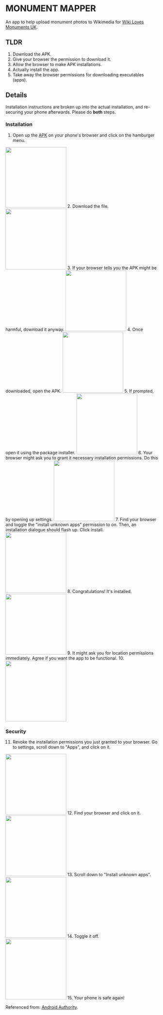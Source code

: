# MONUMENT MAPPER

An app to help upload monument photos to Wikimedia for [Wiki Loves Monuments UK](https://www.wikilovesmonuments.org.uk/).

## TLDR
1. Download the APK.
2. Give your browser the permission to download it.
3. Allow the browser to make APK installations.
4. Actually install the app.
5. Take away the browser permissions for downloading executables (apps).



## Details
Installation instructions are broken up into the actual installation, and re-securing your phone afterwards. Please do **both** steps.

### Installation
1. Open up the [APK](https://github.com/daytrick/MonumentMapper/blob/SH-Project-Submission/app/release/app-release.apk) on your phone's browser and click on the hamburger menu.
<img src="./screenshots/2.jpg" width=200>
2. Download the file.
<img src="./screenshots/3.jpg" width=200>
3. If your browser tells you the APK might be harmful, download it anyway.
<img src="./screenshots/4.jpg" width=200>
4. Once downloaded, open the APK.
<img src="./screenshots/5.jpg" width=200>
5. If prompted, open it using the package installer.
<img src="./screenshots/6.jpg" width=200>
6. Your browser might ask you to grant it necessary installation permissions. Do this by opening up settings.
<img src="./screenshots/7.jpg" width=200>
7. Find your browser and toggle the "install unknown apps" permission to on. Then, an installation dialogue should flash up. Click install.
<img src="./screenshots/8.jpg" width=200>
8. Congratulations! It's installed.
<img src="./screenshots/10.jpg" width=200>
9. It might ask you for location permissions immediately. Agree if you want the app to be functional.
10. <img src="./screenshots/10.jpg" width=200>

### Security
11. Revoke the installation permissions you just granted to your browser. Go to settings, scroll down to "Apps", and click on it.
<img src="./screenshots/13.jpg" width=200>
12. Find your browser and click on it.
<img src="./screenshots/14.jpg" width=200>
13. Scroll down to "Install unknown apps".
<img src="./screenshots/15.jpg" width=200>
14. Toggle it off.
<img src="./screenshots/16.jpg" width=200>
15. Your phone is safe again!

Referenced from: [Android Authority](https://www.androidauthority.com/how-to-install-apks-31494/).
